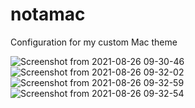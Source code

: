 # notamac
Configuration for my custom Mac theme

![Screenshot from 2021-08-26 09-30-46](https://user-images.githubusercontent.com/81934761/130972152-7b44652a-ee48-4012-8c08-b857abaef67c.png)
![Screenshot from 2021-08-26 09-32-02](https://user-images.githubusercontent.com/81934761/130972163-65c35722-4cf7-4ea7-b3a7-9970456d3624.png)
![Screenshot from 2021-08-26 09-32-59](https://user-images.githubusercontent.com/81934761/130972175-7159df84-58f2-4d51-aa89-5a0675eed0bb.png)
![Screenshot from 2021-08-26 09-32-54](https://user-images.githubusercontent.com/81934761/130972181-211ba2db-ad2c-4272-918e-713d1722d12a.png)
